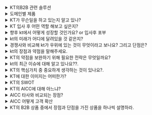 <details markdown = "1">
<summary>KT의B2B 관련 솔루션</summary>
<h2>생성형 AI 믿음</h2>

`생성형 AI란` : 텍스트, 이미지, 코드 등 새로운 콘텐츠를 만들어내는 인공지능<br>
`LLM` : 방대한 텍스트 데이터를 학습해 인간처럼 언어를 이해하고 생성하는 AI 모델<br>
<br>
what : 기업 고객 누구나 쉽고 편리하게 사용가능한 맞춤형 KT 생성형 AI<br>
서비스 구성 : KT Cloud HAC(하이퍼스케일링 AI 컴퓨팅) Infra를 기반으로, 고객분들의 맞춤형 학습을 위한 툴킷을 포함한 믿음 스튜디오로 구성<br>
Strong : 고객의 니즈에 맞춘 다양한 모델 라인업이 있고, 인프라와 학습방식 또한 선택 가능. 고객분께서 쉽고 편리하게 모델 학습/운영하도록 툴킷 믿음 스튜디오 제공. 한국형 AI 반도체와 KT Cloud HAC 인프라 기반 비용 효율성 강화<br>
-> 내 생각엔, KT 내부 적용사례가 있다는 장점.(KT 콜센터 + 생성형 AI 공급사 역할로 공공에 믿음 API 제공)<br><br>
경쟁 : SKT의 엔터프라이즈 AI 마켓, 유플러스 엑시젠 (둘다 내부 적용 사례 없음)<br>
<br>

<h2> AICC(AI Contact Center) -> 새 이름이 ACen </h2>
- AICC란? : 인공지능은 활용하여 고객의 상담 만족도와 운영 비용을 낮춘 고객센터<br>
- `Acen On-Premise`, `Acen Cloud` <br>
- 온프레미스는 규제 및 보안 이슈로 내부 구축 원하는 고객. 커스터마이징 가능. 상담 데이터 내재화<br>
- 클라우드는 탄력적으로 고객센터 운영 원하면, 초기 구축 비용 적고 콜 트래픽에 따른 유연한 확장<br>
<br>
- AICC AI-KMS : 전사적으로 지식 정보 이용하기 쉽게 저장 및 활용<br>
- AICC NLP : 말의 의도 분류와 개체명 인식 기능 제공. AI 컨택센터나 비서에 활용<br>
- AICC STT : 고객의 음성을 텍스트로 전환하여 VoC 데이터를 관리하거나 분석하기 위한 환경 조성. 최종적으로 고객 만족도 향상<br>
- AICC TTS : AI 스피커 서비스, 핑크퐁 캐릭터 음성발화<br>
- AICC 보이스봇 : CS 상담 대부분은 단순문의 -> 보이스봇이 1차 대응후 니즈가 있다면 콜전환<br>
- 불완전판매방지 : 금융 소비자 보호법. SST+TTS 통해 녹취 시스템 고도화<br>
- AICC 상담 어시스트 : 실시간으로 SST 및 텍스트 분석하여 관련 스크립트 추천<br>
- AICC 상담분석(TA) : VOC 데이터 통해 인사이트 도출<br>
- AICC 상담평가(QA) : 상담 콜 평가하고 결과 모니터링<br>
- 맞춤 AICC 챗봇 : 지식 기반으로 단순문의를 24/365 대응 하는 것이 특징<br>
- AICC 화자 인증 : 상담과정에서 화자의 목소리 기반으로 인증 진행<br>
<br>
경쟁 : SKT AI CCaaS(씨캐스), LG 익시(ixi)<br>
장점 : 다른 거에 비해 공공 금융 쪽에 더 특화된 경험과 기술력이 있다.<br>
<br>

<h2>AI 스페이스</h2>
- 스마트홈 AI 기술(기가지니 결헙)과 서비스를 생활공간과 숙박산업에 확장한 서비스<br>
- AI 아파트 : 가전제품을 음성인식 기술을 통해 제어하는 서비스<br>
- AI 주택형 솔루션 : 중소형 빌딩에서 서버 구축없이 AI 아파트와 같은 기능<br>
- AI 호텔: 기가지니와 객실 내 IOT 장치를 연동하여빠르고 쉽게 객실 제어<br>
<br>

<h2>빅데이터</h2>
- 관광 분석 솔루션 : 통신 시그널 기반의 관광유동인구 분석 솔루션. 관광 정책 수립과 수요 예측<br>
- 상권 분석 솔루션 : 매장 매출 분석 및 출점 후보지 분석을 지원하는 빅데이터 기반 상권분석 솔루션<br>
- 생활인구 분석 솔루션 : 특정 시점, 특정 지역에 거주하는 인구 데이터 제공 솔루션<br>
- K-Ads : Big Data를 활용한 맞춤형 마케팅 서비스<br>
<br>

<h2>안전</h2>
국내 유일의 인프라형 시설안전 솔루션, 최첨단 지능형 IoT 범죄 예방<br>
- CCTV AI 영상 분석 : AI 기반 철저한 관제 업무 제공<br>
- SafeMate 소방안전 : 실시간 관제 기반 소방안전 서비스<br>
- SafeMate 방범 : 범죄 피해 최소화하기 위한 방범 시스템<br>
<br>

<h2>정보보안</h2>
- KT AI 메일보안 : AI 메일보안 클라우드 기반으로 강화학습 진행하여 평균 분석 데이터 60만건. 이메일로 오는 디지털 위협 실시간 감지 차단<br>
- 클린존 : 대규모 디도스 공격시 유해 트래픽 차단하고 정상 트래픽만 서버로 전달<br>
- Secure UTM : 악성코드 URL 자동차단, 장애 알람 서비스<br>
<br>

<h2>기업 인터넷</h2>
국내 최대 네트워크 인프라와 망설계 역량 보유<br>
- KT FlexLine : 기업의 업무 목적과 사용환경에 맞는 유연한 네트워크 구성과 운영 최적화 지원하는 인터넷 서비스<br>
- KT Giga office : 고객 사업장에 가까운 운영센터로 고객사의 IT 시설 이전하여 진행하는 기업용 전용 회선<br>
- KT KORNET : 일반기업, 공공기관, PC방 전용<br>
- KT VPN : 국내 최대 레퍼런스 가진 고품질 가상 사설망 서비스<br>
<br>

<h2>Managed 서비스</h2>
고객의 IT 인프라 운영 및 관리에 대한 아웃소싱을 제공해줌.<br>
- Managed On : KT 플랫폼과 연동한 다양한 장비를 중앙 운영 센터에서 관리. 웹으로 실시간 모니터링<br>
- Managed Service : 기업내 IT 인프라 운영관리.
<br>

<h2>비즈 솔루션</h2>
CloudFlex : 애저, AWS, KT Cloud와 같은 퍼블릭 클라우드를 고객 환경 맞춤형으로 제공하고, 지속적으로 비용 및 성능 최적화 서비스를 제공드리는 KT 만의 MSP(managed service provider) 서비스로 알고있습니다.<br>
차별점 : 도입 컨설팅 부터 운영까지 도입을 위한 A-Z까지 지원. 인프라부터 생성형 AI 까지 니즈에 따라 고를 수 있는 패키징 서비스로 구성. 10년 이상 클라우드 사업경험이 있고, Cloud+IDC+NW 통합 제공. 국내외 대표 CSP/MSP 사와의 협력<br><br>

KT Paperless : 전자 문서 생애주기(생성,보관,유통)전반을 제공하는 서비스<br>
- 생성 : paperless 신뢰스캔 및 사인<br>
- 보관 : Paperless 공인전자문서센터<br>
- 유통 : paperless 패스<br>
<br>

KT 비즈메카 EZ : 메일부터 전자결재, 메신저 등 다양한 업무용 솔루션과 복지서비스까지 기업의 모든 업무를 한 화면에서 해결할 수 있게 해주는 종합 포털임.<br>
<br>

<h3>모빌리티 관련 솔루션</h3>
KT 정밀 측위 : RTK(Real time Kinematic) 보정 정보를 5G/LTE 통신을 통해 실시간으로 제공하며, 센치미터 수준의 초정밀 측위를 구현하여 다양한 위치 솔루션에 활용할 수 있는 정보 서비스<br>
- 국토지리정보원 보정정보(RTCM) -> KT 향 보정정보 생성 -> KT 향 보정정보 전송<br>
<br>
KT 자율주행 셔틀 : 대규모 관광/산업 단지내에서 5G 자율주행 셔틀을 통한 이동 및 차량 내 엔터테인먼트 체험이 가능한 미래형 모빌리티 서비스<br>
<br>
KT DTG(디지털 운행 기록 장치)/ 법인차량 관제 : 교통안전공단에 DTG 운행기록 및 운행 관제, 차량배차 관리, 운행분석 통계를 실시간으로 제공하여 비용 절감 및 사고를 예방할 수 있는 서비스<br>
<br>
KT 하이오더 서비스 : 손님이 직접 테이블에서 주문 및 결제할 수 있도록 도와드리는 서비스<br>
KT 주소연락처일괄변경 사업 제휴 : 고객 정보 관리 비용 절감, 주소 및 연락처 변경으로 인한 고객 불이익 최소화하여 기업 신뢰도 높여줌<br>
KT 비즈 성공팩 : 중소형 기업을 위한 통신 및 IT 상품 결합 패키지<br>
KT 로봇 : 하이오더 + 서빙, 실내 배송, 실외 배송, 방역 등<br>
<br>

</details>

<details markdown = "1">
<summary>도메인별 제품</summary>
제조 : AI 로봇 기반 정밀하고 복잡한 작업 수행. 빠르게 불량품 식별, 생산라인 오류를 사전에 예방. 기계성능 예측하여 부품 교체 주기나 유지보수 필요 시기 예측.<br>
- 엔지니어링 플랫폼 : 제조 R&D에 특화된 HPC(고성능 컴퓨팅) 솔루션. 엔드투 엔드 보안 연결로 데이터 안전성 보장하고, 클라우드 기반 탄력적 리소스 할당이 가능<br>
-> 도입 시 비용 효율화 가능하고, 복잡한 설계 및 시뮬레이션 작업 정확도 향상<br>
- A Cen Cloud : 고객 관리 용 <br>
- CloudFlex : 기업의 디지털전환을 위한 종합 클라우드 관리 플랫폼. 주요 퍼블릭 클라우드와의 원활한 통합 지원하며, 요구사항에 맞춘 최적화된 클라우드 환경 구축<br>
<br>
- SafeMate : 첨단 Iot와 AI 접목한 안전 관리 시스템<br>
<br><br>
공공 : 디지털화를 기반으로 공공서비스의 경쟁력 확보, 데이터 기반으로 정책 수립 및 현안 대응<br>
- 스마트 모빌리티 솔루션 : 통합 교통관리 체계 제공해서, 운전자의 안전한 운행과 체계적인 교통 관리<br>
- 디지털 행정 솔루션 : 지역화폐, 공인알림문자 등<br>
- 디지털 재난안전 : SafeMate 통해 관제 센터 기반으로 실시간 위험요소 감지<br>
- 디지털 교육 솔루션 : AI 코딩, 랜선 에듀<br>  
-> 사례 : 울산에 KT C-ITS 도입, 광주 AI 돌봄 서비스, 보이스봇을 통한 지자체 공공기관 대국민 서비스<br>
<br>
의료 : 디지털 인프라, AI 헬스케어 플랫폼 기반 디지털 병원 솔루션 제공.<br>
- ACEN BPO : 진료 예약 및 병원 정보 안내를 AI 보이스봇이 응대<br>
- 스마트 병상, 엠디콜(의료진 커뮤니케이션), MediView(고화질 카메라, 미디어 서비스), 로봇 기반 업무 지원<br>
- 안정적인 의료 서비스 제공 위한 Cloud HIS(Hospital Information System), Cloud DR(Diaster Recovery)<br>
<br>
금융 : 디지털 전환 기반 금융 사업 혁신 지원<br>
- 초거대 AI 믿음 : 직원과 상담사가 AI 활용<br>
- Acen Cloud : 금융기관 별도 설치 공간 및 구축 비용 없이 센터 운영<br>
- PaperLess : 전자문서 안전 관리<br>
<br>
스마트스토어 : 데이터 기반 마케팅 확산하여, 비용 절감 및 경영 효율 니즈 충족<br>
- 상권 분석(GRIP) : 출점 후보지 분석<br>
- 타겟 마케팅 K-Ads : 상품 서비스 특징<br>
- 가게정보알림메세지(소상공인형)<br>
- Managed On으로 매장 원격 관리, SafeMatge, 기가아이즈<br>
<br>
</details>


<details markdown = "1">
<summary>KT가 무슨일을 하고 있는지 알고 있나?</summary>
KT는 기존의 통신 서비스를 넘어, AI 빅데이터 클라우드(ABC)를 기반으로 한 플랫폼을 중심으로 디지털 전환을 선도하고 있는 기업입니다. 특히 고객의 니즈와 KT가 축적해온 AX 역량을 바탕으로 산업 전반에 맞춤형 솔루션을 제공하며, 대한민국 AX 액셀러레이터로 도약하고 있습니다. <br>
하지만 이에 멈추지 않고 AWS와의 생성형 AI 파트너십, 마이크로스프트 및 팔란티어와 협력해 제조업과 한국어에 특화된 AI 에이전트를 제공드리기 위해 노력하고 있습니다. 즉 글로벌 빅테크 기업과의 협업을 통해 차별화된 K-Intelligence를 제공드리기 위해 노력하고 있습니다.<br>
저는 이러한 원동력이 고객분들의 니즈 충족과 문제해결을 위애 치열하게 고민하는 KT 정신에 있다고 생각.<br>
저 역시 입사 후 고객 니즈 깊게 이해하고 이에 맞는 솔루션을 제공드리는 구성원이 되겠다.<br>
<br>
SK는 기가 컴퓨팅, 캐플러, SK엔무브와 MOU, LGU+ 중동 진출위해 자인그룹, 포티투마루 MOU<br>
<br>
로봇 사업도 KT 신성장 동력 중 하나, 현대 엘리베이터 엘지전자와 MOU 채결 통해 스마트 시티 내에서 승강기와 로봇 서비스의 연계를 목표<br>
이미 실내 배송 로봇은 성과를 내고 있고, 농업용 배송로봇 사업도 추진 예정<br>
</details>

<details markdown = "1">
<summary>KT 입사 후 어떤 역할 해보고 싶은지?</summary>
저는 KT 입사 후 빠르게 적응하여 인바운드 대응 업무 효율을 높인 뒤, 자동차 관련 업체를 대상으로 매니지드 프라이빗 클라우드(MPC)에 대한 아웃바운드를 적극적이고 치열하게 해보고 싶습니다.<br>
<br>
현재 자동차 산업에서는 소프트웨어로 정의된 차량과 시뮬레이션 기반 검증이 핵심 트렌드로 자리 잡고 있고, 이에 따라 생성되는 대용량 데이터의 저장, 분석, 보안 관리에 대한 니즈 꾸준히 증가하고 있습니다.<br>
또한 실제로 고객분들과 미팅을 진행하면서, "경영진 분들께서 AI와 클라우드에 관심이 많으셔서 이에 대한 성과를 내야하는데, 이를 어떻게 도입하여 성과를 낼 수 있을지에 대한 어려움 뿐만아니라 보안과 비용 관련에서도 이슈가 많아 어려움이 있다는 VoC 자주 접함.<br>
<br>
이러한 흐름속에서 구독형 비용 구조와, 하이브리드 클라우드의 유연성, 보안성을 강조하여 성과를 내보고 싶다.<br>
<br><br>
왜 대용량 데이터 생성? 
-> SDV와 시뮬레이션 기반 검증이 대용량 데이터를 발생시키는 이유는, 차량 기능 대부분이 소프트웨어로 구현되기 때문에 주행조건이나 센서데이터, 알고리즘 반응 등을 수천 수만번의 시뮬레이션으로 반복적으로 검증해야 되기 때문입니다.<br>
예 자율주행 기능 테스트 시 실제 도로가 아닌 가상 시뮬레이션 환경에서 다양한 시나리오를 생성하고, 그 결과 데이터를 모두 저장 분석해야 한다. 따라서 이를 저장하고 빠르게 처리할 수 있는 인프라가 필수적<br>
<br>
</details>

<details markdown = "1">
<summary>향후 kt에서 어떻게 성장할 것인가요? or 입사후 포부</summary>
입사 초기에는 빠르게 조직에 적응하고, 솔루션을 빠르게 이해하여 인바운드 업무 역량을 쌓고자 합니다.<br>
예를들어 AI 컨택센터의 Acen, CloudFlex와 같은 KT의 핵심 솔루션에 대한 이해도를 높이고, 고객분들의 니즈를 파악하여 실질적인 문제해결에 기여하는 지원자가 되고자 합니다.<br>
<br>
이 후에는 제가 지원한 지역의 주력산업인 제조업 도메인에 특화된 지원자가 되고자 합니다.<br>
고객분들과 지솢거으로 미팅을 진행하며 니즈를 파악하고, 산업을 분석하며 제조업 전반의 AX 흐름을 빠르게 파악하고, 비즈니스 관점에서 합리적인 제안을 드리는 지원자가 되고자 합니다.<br>
</details>

<details markdown = "1">
<summary>kt의 미래가 어디에 달려있을 것 같은지?</summary>
첫째 -> 기존 통신 기술 기반의 핵심 역량을 더욱 강화하는 것이라고 생각한다.<br>
최근 업계에서 프라이빗 5G, 모바일 엣지 컴퓨팅 같은 기술이 주목받는 것으로 알고 있다.<br>
해당 분야에서 KT가 선도적인 위치를 차지한다면, ~~~ <br>
<br>
그리고 AX 역량을 고도화하는 것이라 생각한다.<br>
이미 AI 컨택센터, 클라우드, AI 로봇 등 다양한 분야에서 고객 경험 선도를 이끌고 있다.<br>
앞으로도 이러한 AX 역량을 기반으로 고객 니즈에 맞추어 정교하게 다듬고, 다양한 산업군과 연계해 확장해 나가는 것ㅇ이 중요하다고 생각.<br>
<br>
MEC : 데이터를 사용자와 가장 가까운 곳에서 처리하여 지연을 줄이고 서비스를 가능하게 하는 기술<br>
프라이빗 5G : 특정 구역 내에서 최적화된 서비스와 보안성을 제공하는 사설 네트워크<br>
</details>

<details markdown = "1">
<summary>경쟁사와 비교해 kt가 우위에 있는 것이 무엇이라고 보나요? 그리고 단점은?</summary>
AX를 중심으로 한 포트폴리오를 기반으로 가장 고성장 하는 것으로 알고 있다.<br>
통신 3사 중 AI 및 클라우드 분야에서 글로벌적으로 가장 인정 받는 빅테크 기업과 장기간 협업을 진행한다는 점입니다<br>
-> LG 유플러스 : AWS, Google<br>
-> SKT : 슈퍼마이크로 또는 아이티센<br>
-> KT : 마이크로스트, 팔란티어 등<br>
<br>
이동통신 초고속 인터넷 IPTV 부문 브랜드파워 평가에서 꾸준히 1위 기록. 국내에서 가장 많은 데이터센터를 보유하며 기술력 또한 시장에서 독보적 1위로 평가 받음.+ 매출과 영업이익도 1등(6조에 6000억 이익)
<br>
업계 2위라는 이미지가 단점. <br>
  
</details>

<details markdown = "1">
<summary>kt의 장점과 약점을 말해주세요.</summary>
제가 생각하는 KT의 가장 큰 장점은 말보다 '행동으로 보여주는' 실행력에 있다고 생각합니다.<br>
실제로 KT는 내부에 AICC(AI Contact Center)를 도입해 자사 고객 응대 체계를 혁신했으며, 최근에는 Microsoft Copilot을 전사적으로 도입하여 업무 생산성과 효율성을 체계적으로 향상시키고 있습니다.<br>
이러한 실천적 접근은 고객 입장에서도 단순 제안이 아닌 실제 검증된 ‘레퍼런스’로서 신뢰를 줄 수 있다는 점에서 강점이 될 수 있다고 생각합니다.<br>
<br>
반면, 약점으로는 내수 의존도가 높다는 점을 들 수 있습니다.<br>
국내 시장에 강한 기반을 가지고 있는 만큼, AI 및 클라우드 기반 글로벌 기업으로 성장하기 위해서는 추가적인 도전이 필요하다고 봅니다. 특히 Microsoft, AWS와 같은 글로벌 빅테크 기업들이 이미 시장을 선점하고 있어 해외에서의 경쟁은 더욱 치열하며, 실제 수익화까지는 상당한 시간과 자원이 소요될 수 있다는 점에서 과제로 남아있다고 생각합니다
<br>
-> 하지만 KT는 동남아시아 시장을 공략하는 등 꾸준히 노력하고 있다.<br>
</details>

<details markdown = "1"> 
<summary>KT의 약점을 보완하기 위해 필요한 전략은 무엇일까요?</summary> 
KT가 내수 중심 구조를 극복하고 글로벌 경쟁력을 확보하기 위해서는, **특정 산업군 중심의 전략적 제휴**가 필요하다고 생각합니다. 예를 들어, 반도체, 자동차와 같은 제조업이나 헬스케어처럼 한국이 글로벌 경쟁력을 가진 산업군의 기업들과 파트너십을 맺고, **AI·클라우드 기술을 공동 개발**한다면, 그 자체가 강력한 레퍼런스가 될 수 있습니다.
이러한 성공 사례를 기반으로 동남아, 중동 등 디지털 전환 수요가 높은 해외 시장에 패키지 형태로 제안한다면, KT만의 차별화된 경쟁력을 확보할 수 있을 것이라 생각합니다.
</details>

<details markdown = "1">
<summary>kt의 최근 이슈에 대해 알고 있나요??.</summary>
기억나는 가장 큰 이슈는 
1. MS사와의 전략적 5개년 파트너십을 체결한 것입니다.<br>
이를 통해 한국적 AI 모델과 서비스를 공동 개발하고, Secure Public Cloud를 개발함으로서 여러 산업군의 고객분들에게 맞춤형 솔루션을 제공드릴 수 있을거 같다.<br>
2. 작년 말에 세계 최초 8K AI IPTV를 출시했다는 것<br>
국내 IPTV 1위 자리에 만족하지 않고, 고객분들에게 더 생생하고 몰입감 있는 시청 경험을 드리기 위한 KT만의 노력결과라고 생각함.<br>
3. 전사적으로 Copilot 도입을 통해 업무 효율 개선<br>
4. MS 팔란티어와 제조업 AX 선도<br>
-> 제가 느낀것도 국내 제조기업이 AX에 대한 니즈가 가장 많으나, 도입률이 낮음(8%).제조업 설비 장비별로 호환성이 다른 부분이 많아 적용 난도도 높음<br>
-> 한국인의 정서와 문화까지 이해하는 느낌으로 갈것<br>
-> 이를 위한 핵심 기술은 제조업과 같이 보안에 고민감한 분야에서 프라이빗 5G, 클라우드 보안이 중요.<br>
</details>


<details markdown = "1">
<summary>KT의 핵심가치 중 중요하게 생각하는 것이 있나요?.</summary>
저는 KT의 핵심 가치 중 고객을 가장 중요시 생각합니다.<br>
제가 실제로 영업을 진행하며 느꼈던 것은, 고객을 위해 누구보다 치열하게 고민하고 새로운 경험을 제시하는 것이 결국 고객만족뿐만아니라 성과로 이어진다는 것을 느꼈기 때문<br>
<br>
과거 자동차 업체에 SW 검증 도구를 제안하던 중, 고객이 “아키텍처 설계서 작성이 수작업이라 너무 비효율적”이라고 말씀하신 적이 있습니다.
그때 저희 팀장님은 과거 국방 도메인용으로 개발되다 중단된 도구가 이 문제에 활용될 수 있다고 판단하셨고,
도구 담당 실장님과 협의해 3개월간 개발을 진행, 최종적으로 기존 검증 도구에 플러그인 방식으로 붙여 제안했습니다.<br>
결과적으로 고객분들께서 에상치 못한 기능에 큰 만족을 보였던 기억이 있습니다.<br>
<br>
저는 옆에서 해당 프로세스를 지켜보면서, 고객분의 문제를 내 문제처럼 고민하고, 필요하면 방향성를 바꿔보는 과정을 거쳐서라도 해결 드리는 것이 진정한 고객 가치의 실현이라는 점을 배웠던 것 같습니다.<br>

<br><br>
핵심 4가치
고객 : 고객 니즈 충족과 문제 해결을 위해 치열하게 고민하고 새로운 경험 제시.<br>
역량 : 고객의 문제를 해결하고 고객이 원하는 혁신을 가장 잘 할 수 있도록 전문성 높임.<br>
실질 : 본업인 통신과 ICT를 더욱 단단히 하고 화려한 겉모습 보다 실질적 성과 추구.<br>
화합 : 다름을 인정하되 서로 존중하고 합심해 합께 목표 이뤄감<br>
</details>

<details markdown = "1">
<summary>KT에 대한 이미지는 어떠한가?</summary>
굉장히 고객분들을 위한 AX에 진심인 회사라는 이미지를 가지고 있다.<br>
여러 빅테크기업과 협업하여 국내 고객분들 위한 맞춤형 AI를 개발하고 있다는 점에서 고객 중심적이고 성장을 위해 나아가는 기업이라 생각.<br>  
</details>


<details markdown = "1">
<summary>KT의 SWOT</summary>
S : 글로벌 파트너와의 협업통해 한국형 AI 모델과 보안 클라우드 개발.d이러한 글로벌 연계 생태계는 AX 가속화를 실현한다는 장점<br>
브랜드 파워조사에서 이동통신, 인터넷, IPTV 전 부문 1위 기록.<br>
W : IPTV 가입자 증가율 감소. KT 지니나 스카이라피트 등 주요 콘텐츠 자회사도 매출이 하락하고 있는 것으로 판단됨. -> 글로벌 OTT 영향?<br>
O : 한국형 AI를 기반으로 비영어권 시장 공략(영어 중심으로 구성된 빅테크 AI 한계 보완)<br>
-> 동남아 시장 성장세 가파름. 최근 태국에 LLM 플랫폼 수출. 신사업 동기<br>
<br>
T : 알뜰폰 제외 통신 3사 회선수 계속 감소하는 것.... AX 중심의 신사업을 확장하나 빅테크가 선점한 상태에서 경쟁이 치열함... 또한 통신망의 공공 인프라 특성 상 내수 의존도 높음.<br>
</details>

<details markdown = "1">
<summary>KT의 AICC에 대해 아느냐?</summary>
국내 최대 규모의 KT 고객센터 운영노하우에 KT AI 기술을 더한 솔루션입니다.<br>
이를 통해 고객분들은 AI 챗봇 보이스봇을 통해 24시간 365일 상담 제공이 가능하며, AI 상담 어시스턴스, 목소리 인증등을 통해 고객센터 업무애 대한 일부 자동화가 가능합니다.<br>
또한 VoC에 대한 빅데이터 분석을 통해 관련 insight 또한 제공드리는 솔루션입니다.<br>
<br>
크게 클라우드형(별도 인프라 운영인력 없이), 온프레미스형(자체 인프라 활용), 아웃소싱형(운영 전체 위탁)으로 나뉘며 고객분 니즈에 맞게 선택하여 사용하실 수 있다.
</details>

<details markdown = "1">
<summary>AICC 타사와 비교되는 장점?</summary>
우선 3사 중 국내 최초, 공공기관 전용 챗봇 서비스인 G 챗봇과 G 보이스봇에 대한 SaaS 인증과 클라우드 보안 인증을 받음. 이에 대해 경험과 노하우 많음.
그리고 타사 대비해 보험, 카드와 같이 금융 도메인에 특히 맞춤형 AICC 솔루션을 제공한 레퍼런스 존재.<br>
-> SK는 AI 씨케스(CCaaS), LG는 익시 사용<br>
</details>

<details markdown = "1">
<summary>AICC 어떻게 고객 확산</summary>
우선 고객센터를 운영하시는데 어떤 페인포인트(ex: 반복적 문의 대응, 인력 부족,상담 품질 저하)가 있는지 파악하고, 특히 산업군을 이해한 후 맞춤형으로 제안드리는게 중요할 것 같다.<br>
실제 미도입 고객 대상으로 PoC를 제안드리고, 레퍼런스를 더 쌓아 동일 업종 내 유사 기업에 제안하고<br>  
</details>

<details markdown = "1">
<summary>KT의 B2B 상품 중에서 장점과 단점을 가진 상품을 하나씩 설명하라.</summary>
저는 AICC가 장점이 많은 상품이라 생각함.<br>
타사 대비 다양한 고객사에 도입한 레퍼런스가 있고 공공기관 전용 챗봇인 G 챗봇과 보이스봇은 국내 최초로 SaaS 인증과 클라우드 보안 인증을 받았다.최초로 받은 이후 노하우나 경험이 많이 쌓여 큰 장점.<br>
<br>
개인적으로 경쟁력이 비교적 낮은 제품은 비즈메카 ez를 뽑고 싶다.<br>
경영지원실에서 그룹웨어 전환을 위해 다양한 제품을 비교했던적 있는데~ 당시 기억으로는 금액적으로는 괜찮았으나 필수적으로 있어야할 기능이 없는게 많았다 느낌이였음. <br>
<br>
</details>





